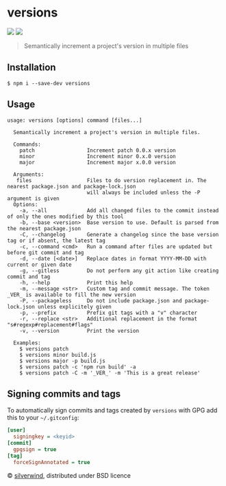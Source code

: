 # versions
[![](https://img.shields.io/npm/v/versions.svg?style=flat)](https://www.npmjs.org/package/versions) [![](https://img.shields.io/npm/dm/versions.svg)](https://www.npmjs.org/package/versions)

> Semantically increment a project's version in multiple files

## Installation
```
$ npm i --save-dev versions
```

## Usage
```
usage: versions [options] command [files...]

  Semantically increment a project's version in multiple files.

  Commands:
    patch                 Increment patch 0.0.x version
    minor                 Increment minor 0.x.0 version
    major                 Increment major x.0.0 version

  Arguments:
   files                  Files to do version replacement in. The nearest package.json and package-lock.json
                          will always be included unless the -P argument is given
  Options:
    -a, --all             Add all changed files to the commit instead of only the ones modified by this tool
    -b, --base <version>  Base version to use. Default is parsed from the nearest package.json
    -C, --changelog       Generate a changelog since the base version tag or if absent, the latest tag
    -c, --command <cmd>   Run a command after files are updated but before git commit and tag
    -d, --date [<date>]   Replace dates in format YYYY-MM-DD with current or given date
    -g, --gitless         Do not perform any git action like creating commit and tag
    -h, --help            Print this help
    -m, --message <str>   Custom tag and commit message. The token _VER_ is available to fill the new version
    -P, --packageless     Do not include package.json and package-lock.json unless explicitely given
    -p, --prefix          Prefix git tags with a "v" character
    -r, --replace <str>   Additional replacement in the format "s#regexp#replacement#flags"
    -v, --version         Print the version

  Examples:
    $ versions patch
    $ versions minor build.js
    $ versions major -p build.js
    $ versions patch -c 'npm run build' -a
    $ versions patch -C -m '_VER_' -m 'This is a great release'
```

## Signing commits and tags

To automatically sign commits and tags created by `versions` with GPG add this to your `~/.gitconfig`:

``` ini
[user]
  signingkey = <keyid>
[commit]
  gpgsign = true
[tag]
  forceSignAnnotated = true
```

© [silverwind](https://github.com/silverwind), distributed under BSD licence
